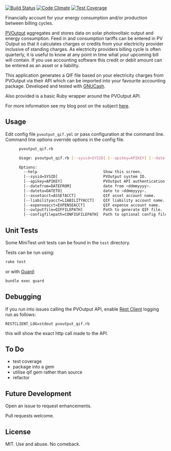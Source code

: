 [![Build Status](https://travis-ci.org/jonbartlett/pvoutput-qif.svg?branch=master)](https://travis-ci.org/jonbartlett/pvoutput-qif)
[![Code Climate](https://codeclimate.com/github/jonbartlett/pvoutput-qif/badges/gpa.svg)](https://codeclimate.com/github/jonbartlett/pvoutput-qif)
[![Test Coverage](https://codeclimate.com/github/jonbartlett/pvoutput-qif/badges/coverage.svg)](https://codeclimate.com/github/jonbartlett/pvoutput-qif/coverage)

Financially account for your energy consumption and/or production between billing cycles.

[PVOutput](http://pvoutput.org) aggregates and stores data on solar photovoltaic output and energy consumption. Feed in and consumption tariffs can be entered in PV Output so that it calculates charges or credits from your electricity provider inclusive of standing charges. As electricity providers billing cycle is often quarterly, it is useful to know at any point in time what your upcoming bill will contain. If you use accounting software this credit or debit amount can be entered as an asset or a liability.

This application generates a QIF file based on your electricity charges from PVOutput via their API which can be imported into your favourite accounting package. Developed and tested with [GNUCash](http://www.gnucash.org/).

Also provided is a basic Ruby wrapper around the PVOutput API.

For more information see my blog post on the subject [here](http://www.jonbartlett.org/notes/electricity-consumption-generation-accounting/).

## Usage

Edit config file ```pvoutput_qif.yml``` or pass configuration at the command line. Command line options override options in the config file.

```bash
      pvoutput_qif.rb

      Usage: pvoutput_qif.rb [--sysid=SYSID] [--apikey=APIKEY] [--datefrom=DATEFROM] [--dateto=DATETO] [--assetacct=ASSETACCT] [--liabilityacct=LIABILITYACCT] [--expenseacct=EXPENSEACCT] [--outputfile=QIFFILEPATH] [--configfilepath=CONFIGFILEPATH]

      Options:
        --help                             Show this screen.
        [--sysid=SYSID]                    PVOutput system ID.
        [--apikey=APIKEY]                  PVOutput API authentication key.
        [--datefrom=DATEFROM]              date from <ddmmyyyy>.
        [--dateto=DATETO]                  date to <ddmmyyyy>.
        [--assetacct=ASSETACCT]            QIF asset account name.
        [--liabilityacct=LIABILITYACCT]    QIF liability account name.
        [--expenseacct=EXPENSEACCT]        QIF expense account name.
        [--outputfile=QIFFILEPATH]         Path to generate QIF file.
        [--configfilepath=CONFIGFILEPATH]  Path to optional config file [default: pvoutput_qif.yml]
```

## Unit Tests

Some MiniTest unit tests can be found in the ```test``` directory.

Tests can be run using:

```bash
rake test
```

or with [Guard](https://github.com/guard/guard):

```bash
bundle exec guard
```

## Debugging

If you run into issues calling the PVOutput API, enable [Rest Client](https://github.com/rest-client/rest-client) logging run as follows:

```RESTCLIENT_LOG=stdout pvoutput_qif.rb```

this will show the exact http call made to the API.

## To Do

* test coverage
* package into a gem
* utilise qif gem rather than source
* refactor

## Future Development

Open an issue to request enhancements. 

Pull requests welcome.

## License

MIT. Use and abuse. No comeback.

